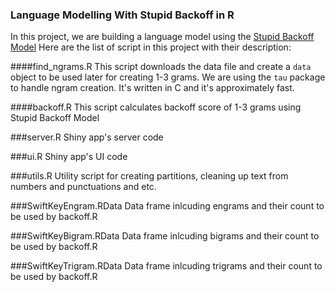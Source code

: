### Language Modelling With Stupid Backoff in R
In this project, we are building a language model using the [Stupid Backoff Model](http://www.aclweb.org/anthology/D07-1090.pdf)
Here are the list of script in this project with their description:

####find_ngrams.R
This script downloads the data file and create a ```data``` object to be used later for creating 1-3 grams. We are using the ```tau``` package to handle ngram creation. It's written in C and it's approximately fast.

####backoff.R
This script calculates backoff score of 1-3 grams using Stupid Backoff Model

###server.R
Shiny app's server code

###ui.R
Shiny app's UI code

###utils.R
Utility script for creating partitions, cleaning up text from numbers and punctuations and etc.

###SwiftKeyEngram.RData
Data frame inlcuding engrams and their count to be used by backoff.R

###SwiftKeyBigram.RData
Data frame inlcuding bigrams and their count to be used by backoff.R

###SwiftKeyTrigram.RData
Data frame inlcuding trigrams and their count to be used by backoff.R
